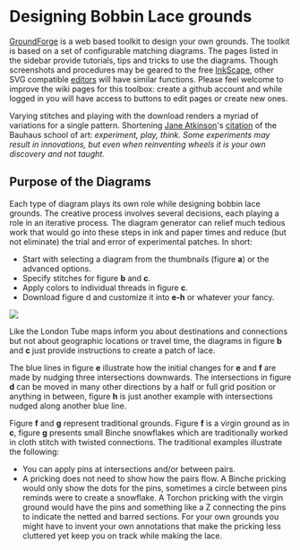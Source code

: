 Designing Bobbin Lace grounds
=============================

[GroundForge] is a web based toolkit to design your own grounds. The toolkit is based on a set of configurable matching diagrams. The pages listed in the sidebar provide tutorials, tips and tricks to use the diagrams. Though screenshots and procedures may be geared to the free [InkScape], other SVG compatible [editors] will have similar functions. Please feel welcome to improve the wiki pages for this toolbox: create a github account and while logged in you will have access to buttons to edit pages or create new ones.

Varying stitches and playing with the download renders a myriad of variations for a single pattern. Shortening [Jane Atkinson]'s [citation] of the Bauhaus school of art: _experiment, play, think. Some experiments may result in innovations, but even when reinventing wheels it is your own discovery and not taught._

[GroundForge]: https://d-bl.github.io/GroundForge/
[Jane Atkinson]: http://www.contemporarylace.com/
[citation]: https://raw.githubusercontent.com/wiki/d-bl/GroundForge/bauhaus.png
[InkScape]: https://inkscape.org
[editors]: https://en.wikipedia.org/wiki/Comparison_of_vector_graphics_editors#File_format_support


Purpose of the Diagrams
-----------------------

Each type of diagram plays its own role while designing bobbin lace grounds. The creative process involves several decisions, each playing a role in an iterative process.
The diagram generator can relief much tedious work that would go into these steps in ink and paper times and reduce (but not eliminate) the trial and error of experimental patches. In short:

* Start with selecting a diagram from the thumbnails (figure **a**) or the advanced options.
* Specify stitches for figure **b** and **c**.
* Apply colors to individual threads in figure **c**.
* Download figure d and customize it into **e-h** or whatever your fancy.


![](https://raw.githubusercontent.com/wiki/d-bl/GroundForge/intro.png)

Like the London Tube maps inform you about destinations and connections but not about geographic locations or travel time, the diagrams in figure **b** and **c** just provide instructions to create a patch of lace. 

The blue lines in figure **e** illustrate how the initial changes for **e** and **f** are made by nudging three intersections downwards. The intersections in figure **d** can be moved in many other directions by a half or full grid position or anything in between, figure **h** is just another example with intersections nudged along another blue line. 

Figure **f** and **g** represent traditional grounds. Figure **f** is a virgin ground as in **c**, figure **g** presents small Binche snowflakes which are traditionally worked in cloth stitch with twisted connections. The traditional examples illustrate the following:

* You can apply pins at intersections and/or between pairs.
* A pricking does not need to show how the pairs flow. A Binche pricking would only show the dots for the pins, sometimes a circle between pins reminds were to create a snowflake. A Torchon pricking with the virgin ground would have the pins and something like a Z connecting the pins to indicate the netted and barred sections. For your own grounds you might have to invent your own annotations that make the pricking less cluttered yet keep you on track while making the lace.
